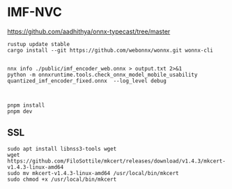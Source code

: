 # IMF-NVC
https://github.com/aadhithya/onnx-typecast/tree/master
```shell
rustup update stable
cargo install --git https://github.com/webonnx/wonnx.git wonnx-cli


nnx info ./public/imf_encoder_web.onnx > output.txt 2>&1
python -m onnxruntime.tools.check_onnx_model_mobile_usability quantized_imf_encoder_fixed.onnx  --log_level debug



pnpm install
pnpm dev

```



## SSL
```shell
sudo apt install libnss3-tools wget
wget https://github.com/FiloSottile/mkcert/releases/download/v1.4.3/mkcert-v1.4.3-linux-amd64
sudo mv mkcert-v1.4.3-linux-amd64 /usr/local/bin/mkcert
sudo chmod +x /usr/local/bin/mkcert
```
